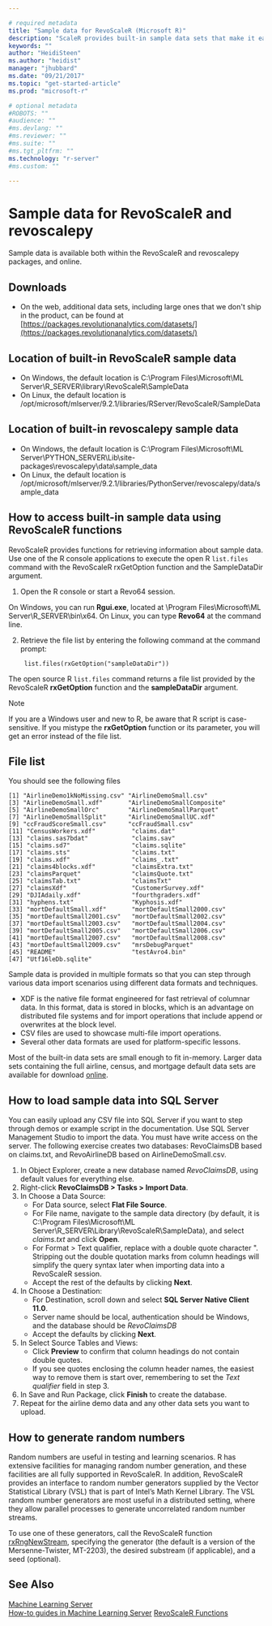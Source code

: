 ```yaml
---

# required metadata
title: "Sample data for RevoScaleR (Microsoft R)"
description: "ScaleR provides built-in sample data sets that make it easier to get started with tutorials and examples."
keywords: ""
author: "HeidiSteen"
ms.author: "heidist"
manager: "jhubbard"
ms.date: "09/21/2017"
ms.topic: "get-started-article"
ms.prod: "microsoft-r"

# optional metadata
#ROBOTS: ""
#audience: ""
#ms.devlang: ""
#ms.reviewer: ""
#ms.suite: ""
#ms.tgt_pltfrm: ""
ms.technology: "r-server"
#ms.custom: ""

---
```


# Sample data for RevoScaleR and revoscalepy

Sample data is available both within the RevoScaleR and revoscalepy packages, and online.

## Downloads

+ On the web, additional data sets, including large ones that we don't ship in the product, can be found at [https://packages.revolutionanalytics.com/datasets/](https://packages.revolutionanalytics.com/datasets/)

## Location of built-in RevoScaleR sample data

+ On Windows, the default location is C:\Program Files\Microsoft\ML Server\R_SERVER\library\RevoScaleR\SampleData
+ On Linux, the default location is /opt/microsoft/mlserver/9.2.1/libraries/RServer/RevoScaleR/SampleData

## Location of built-in revoscalepy sample data

+ On Windows, the default location is C:\Program Files\Microsoft\ML Server\PYTHON_SERVER\Lib\site-packages\revoscalepy\data\sample_data
+ On Linux, the default location is /opt/microsoft/mlserver/9.2.1/libraries/PythonServer/revoscalepy/data/sample_data

## How to access built-in sample data using RevoScaleR functions

RevoScaleR provides functions for retrieving information about sample data. Use one of the R console applications to execute the open R `list.files` command with the RevoScaleR rxGetOption function and the SampleDataDir argument. 

1. Open the R console or start a Revo64 session.

  On Windows, you can run **Rgui.exe**, located at \Program Files\Microsoft\ML Server\R_SERVER\bin\x64. On Linux, you can type **Revo64** at the command line.

2. Retrieve the file list by entering the following command at the command prompt:

        list.files(rxGetOption("sampleDataDir"))

  The open source R `list.files` command returns a file list provided by the RevoScaleR **rxGetOption** function and the **sampleDataDir** argument. 

> [!NOTE]
> If you are a Windows user and new to R, be aware that R script is case-sensitive. If you mistype the **rxGetOption** function or its parameter, you will get an error instead of the file list.

## File list

You should see the following files 

	[1] "AirlineDemo1kNoMissing.csv" "AirlineDemoSmall.csv"      
	[3] "AirlineDemoSmall.xdf"       "AirlineDemoSmallComposite" 
	[5] "AirlineDemoSmallOrc"        "AirlineDemoSmallParquet"   
	[7] "AirlineDemoSmallSplit"      "AirlineDemoSmallUC.xdf"    
	[9] "ccFraudScoreSmall.csv"      "ccFraudSmall.csv"          
	[11] "CensusWorkers.xdf"          "claims.dat"                
	[13] "claims.sas7bdat"            "claims.sav"                
	[15] "claims.sd7"                 "claims.sqlite"             
	[17] "claims.sts"                 "claims.txt"                
	[19] "claims.xdf"                 "claims_.txt"               
	[21] "claims4blocks.xdf"          "claimsExtra.txt"           
	[23] "claimsParquet"              "claimsQuote.txt"           
	[25] "claimsTab.txt"              "claimsTxt"                 
	[27] "claimsXdf"                  "CustomerSurvey.xdf"        
	[29] "DJIAdaily.xdf"              "fourthgraders.xdf"         
	[31] "hyphens.txt"                "Kyphosis.xdf"              
	[33] "mortDefaultSmall.xdf"       "mortDefaultSmall2000.csv"  
	[35] "mortDefaultSmall2001.csv"   "mortDefaultSmall2002.csv"  
	[37] "mortDefaultSmall2003.csv"   "mortDefaultSmall2004.csv"  
	[39] "mortDefaultSmall2005.csv"   "mortDefaultSmall2006.csv"  
	[41] "mortDefaultSmall2007.csv"   "mortDefaultSmall2008.csv"  
	[43] "mortDefaultSmall2009.csv"   "mrsDebugParquet"           
	[45] "README"                     "testAvro4.bin"             
	[47] "Utf16leDb.sqlite"     

Sample data is provided in multiple formats so that you can step through various data import scenarios using different data formats and techniques. 

+ XDF is the native file format engineered for fast retrieval of columnar data. In this format, data is stored in blocks, which is an advantage on distributed file systems and for import operations that include append or overwrites at the block level.	
+ CSV files are used to showcase multi-file import operations.
+ Several other data formats are used for platform-specific lessons.

Most of the built-in data sets are small enough to fit in-memory. Larger data sets containing the full airline, census, and mortgage default data sets are available for download [online](http://go.microsoft.com/fwlink/?LinkID=698896&clcid=0x409). 

<a name="demo-sql-data"></a>

## How to load sample data into SQL Server

You can easily upload any CSV file into SQL Server if you want to step through demos or example script in the documentation. Use SQL Server Management Studio to import the data. You must have write access on the server. The following exercise creates two databases: RevoClaimsDB based on claims.txt, and RevoAirlineDB based on AirlineDemoSmall.csv.

1. In Object Explorer, create a new database named *RevoClaimsDB*, using default values for everything else.
2. Right-click **RevoClaimsDB > Tasks > Import Data**.
3. In Choose a Data Source:
	+ For Data source, select **Flat File Source**. 
	+ For File name, navigate to the sample data directory (by default, it is C:\Program Files\Microsoft\ML Server\R_SERVER\Library\RevoScaleR\SampleData), and select *claims.txt* and click **Open**.
	+ For Format > Text qualifier, replace *<none>* with a double quote character ". Stripping out the double quotation marks from column headings will simplify the query syntax later when importing data into a RevoScaleR session.
	+ Accept the rest of the defaults by clicking **Next**.
4. In Choose a Destination:
	+ For Destination, scroll down and select **SQL Server Native Client 11.0**. 
	+ Server name should be local, authentication should be Windows, and the database should be *RevoClaimsDB*
	+ Accept the defaults by clicking **Next**.
5. In Select Source Tables and Views:
	+ Click **Preview** to confirm that column headings do not contain double quotes. 
	+ If you see quotes enclosing the column header names, the easiest way to remove them is start over, remembering to set the *Text qualifier* field in step 3.
6. In Save and Run Package, click **Finish** to create the database.
7. Repeat for the airline demo data and any other data sets you want to upload.

## How to generate random numbers

Random numbers are useful in testing and learning scenarios. R has extensive facilities for managing random number generation, and these facilities are all fully supported in RevoScaleR. In addition, RevoScaleR provides an interface to random number generators supplied by the Vector Statistical Library (VSL) that is part of Intel’s Math Kernel Library. The VSL random number generators are most useful in a distributed setting, where they allow parallel processes to generate uncorrelated random number streams. 

To use one of these generators, call the RevoScaleR function [rxRngNewStream](~/r-reference/revoscaler/rxrng.md), specifying the generator (the default is a version of the Mersenne-Twister, MT-2203), the desired substream (if applicable), and a seed (optional). 

## See Also

 [Machine Learning Server](../what-is-machine-learning-server.md)	
 [How-to guides in Machine Learning Server](how-to-introduction.md)	
 [RevoScaleR Functions](~/r-reference/revoscaler/revoscaler.md)	
